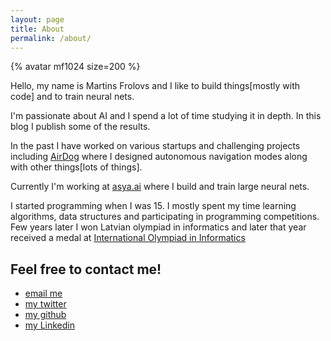 ```yaml
---
layout: page
title: About
permalink: /about/
---
```


{% avatar mf1024 size=200 %}

Hello, my name is Martins Frolovs and I like to build things[mostly with code] and to train neural nets.  

I'm passionate about AI and I spend a lot of time studying it in depth. In this blog I publish some of the results. 

In the past I have worked on various startups and challenging projects including [AirDog](https://youtu.be/aDI3NOwm2k0) where I designed autonomous navigation modes along with other things[lots of things].

Currently I'm working at [asya.ai](https://asya.ai/) where I build and train large neural nets.

I started programming when I was 15. I mostly spent my time learning algorithms, data structures and participating in programming competitions. Few years later I won Latvian olympiad in informatics and later that year received a medal at [International Olympiad in Informatics](https://stats.ioinformatics.org/people/1480) 

## Feel free to contact me!

- [email me](mailto:martins.frolovs@gmail.com)
- [my twitter](https://twitter.com/martins_frolovs)
- [my github](https://github.com/mf1024)
- [my Linkedin](https://www.linkedin.com/in/martins-frolovs-796b0018/)
